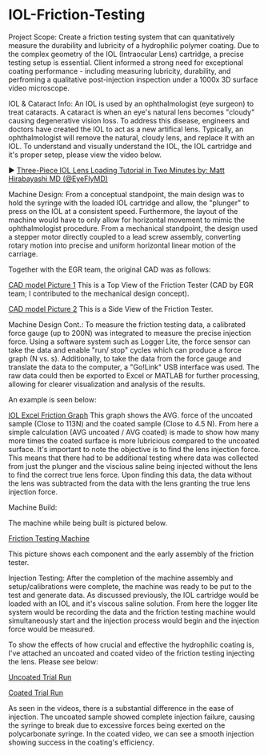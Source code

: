 # IOL-Friction-Testing
Project Scope: Create a friction testing system that can quanitatively measure the durability and lubricity of a hydrophilic polymer coating. Due to the complex geometry of the IOL (Intraocular Lens) cartridge, a precise testing setup is essential. Client informed a strong need for exceptional coating performance - including measuring lubricity, durability, and perfroming a qualitative post-injection inspection under a 1000x 3D surface video microscope. 

IOL & Cataract Info: An IOL is used by an ophthalmologist (eye surgeon) to treat cataracts. A cataract is when an eye's natural lens becomes "cloudy" causing degenerative vision loss. To address this disease, engineers and doctors have created the IOL to act as a new artifical lens. Typically, an ophthalmologist will remove the natural, cloudy lens, and replace it with an IOL. To understand and visually understand the IOL, the IOL cartridge and it's proper setep, please view the video below.

▶️ [Three-Piece IOL Lens Loading Tutorial in Two Minutes by: Matt Hirabayashi MD (@EyeFlyMD)](https://www.youtube.com/watch?v=hnIIPaW2O_Y)


Machine Design: From a conceptual standpoint, the main design was to hold the syringe with the loaded IOL cartridge and allow, the "plunger" to press on the IOL at a consistent speed. Furthermore, the layout of the machine would have to only allow for horizontal movement to mimic the ophthalmologist procedure. From a mechanical standpoint, the design used a stepper motor directly coupled to a lead screw assembly, converting rotary motion into precise and uniform horizontal linear motion of the carriage.

Together with the EGR team, the original CAD was as follows: 

[CAD model Picture 1](https://github.com/Franzvd14/IOL-Friction-Testing/blob/main/IMG_1741%20(1).jpg)
This is a Top View of the Friction Tester (CAD by EGR team; I contributed to the mechanical design concept).

[CAD model Picture 2](https://github.com/Franzvd14/IOL-Friction-Testing/blob/main/IMG_1740%20(1).jpg)
This is a Side View of the Friction Tester.

Machine Design Cont.: To measure the friction testing data, a calibrated force gauge (up to 200N) was integrated to measure the precise injection force. Using a software system such as Logger Lite, the force sensor can take the data and enable "run/ stop" cycles which can produce a force graph (N vs. s). Additionally, to take the data from the force gauge and translate the data to the computer, a "Go!Link" USB interface was used. The raw data could then be exported to Excel or MATLAB for further processing, allowing for clearer visualization and analysis of the results.

An example is seen below:

[IOL Excel Friction Graph](https://github.com/Franzvd14/IOL-Friction-Testing/blob/main/IMG_1987%20(1).jpg)
This graph shows the AVG. force of the uncoated sample (Close to 113N) and the coated sample (Close to 4.5 N). From here a simple calculation (AVG uncoated / AVG coated) is made to show how many more times the coated surface is more lubricious compared to the uncoated surface. It's important to note the objective is to find the lens injection force. This means that there had to be additional testing where data was collected from just the plunger and the viscious saline being injected without the lens to find the correct true lens force. Upon finding this data, the data without the lens was subtracted from the data with the lens granting the true lens injection force.

Machine Build: 

The machine while being built is pictured below.

[Friction Testing Machine](https://github.com/Franzvd14/IOL-Friction-Testing/blob/main/Friction.jpg)

This picture shows each component and the early assembly of the friction tester.

Injection Testing: After the completion of the machine assembly and setup/calibrations were complete, the machine was ready to be put to the test and generate data. As discussed previously, the IOL cartridge would be loaded with an IOL and it's viscous saline solution. From here the logger lite system would be recording the data and the friction testing machine would simultaneously start and the injection process would begin and the injection force would be measured. 

To show the effects of how crucial and effective the hydrophilic coating is, I've attached an uncoated and coated video of the friction testing injecting the lens. Please see below:


[Uncoated Trial Run](https://github.com/Franzvd14/IOL-Friction-Testing/blob/main/Friction.jpg)

[Coated Trial Run](https://github.com/Franzvd14/IOL-Friction-Testing/blob/main/Friction.jpg)


As seen in the videos, there is a substantial difference in the ease of injection. The uncoated sample showed complete injection failure, causing the syringe to break due to excessive forces being exerted on the polycarbonate syringe. In the coated video, we can see a smooth injection showing success in the coating's efficiency.



